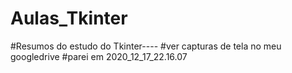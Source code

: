 # Aulas_Tkinter
#Resumos do estudo do Tkinter----
#ver capturas de tela no meu googledrive
#parei em 2020_12_17_22.16.07
